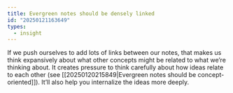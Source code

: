 ```yaml
---
title: Evergreen notes should be densely linked
id: "20250121163649"
types:
  - insight
---
```


If we push ourselves to add lots of links between our notes, that makes us think expansively about what other concepts might be related to what we’re thinking about. It creates pressure to think carefully about how ideas relate to each other (see [[20250120215849|Evergreen notes should be concept-oriented]]). It’ll also help you internalize the ideas more deeply.
